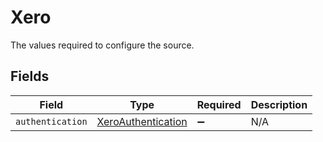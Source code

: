 # Xero

The values required to configure the source.


## Fields

| Field                                                           | Type                                                            | Required                                                        | Description                                                     |
| --------------------------------------------------------------- | --------------------------------------------------------------- | --------------------------------------------------------------- | --------------------------------------------------------------- |
| `authentication`                                                | [XeroAuthentication](../../models/shared/XeroAuthentication.md) | :heavy_minus_sign:                                              | N/A                                                             |